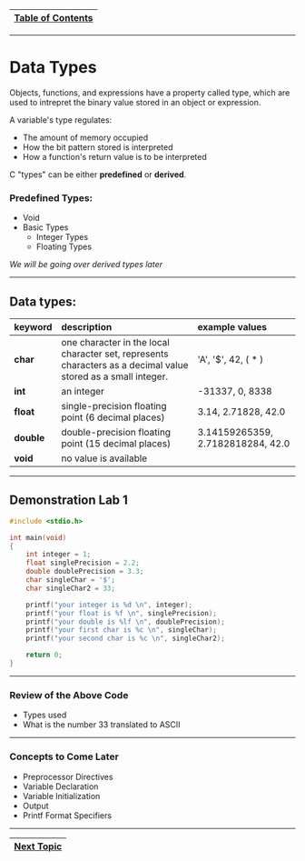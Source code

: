 |[Table of Contents](/00-Table-of-Contents.md)|
|---|

---

# Data Types

Objects, functions, and expressions have a property called type, which are used to intrepret the binary value stored in an object or expression.

A variable's type regulates:
* The amount of memory occupied
* How the bit pattern stored is interpreted
* How a function's return value is to be interpreted

C "types" can be either **predefined** or **derived**.

### Predefined Types:
* Void
* Basic Types
    * Integer Types
    * Floating Types

*We will be going over derived types later*

---
## Data types:

| **keyword** | **description** | **example values** |
| :--- | :--- | :--- |
| **char** | one character in the local character set, represents characters as a decimal value stored as a small integer. | 'A', '$', 42, ( * ) |
| **int** | an integer | -31337, 0, 8338 |
| **float** | single-precision floating point (6 decimal places) | 3.14, 2.71828, 42.0 |
| **double** | double-precision floating point (15 decimal places) | 3.14159265359, 2.7182818284, 42.0 |
| **void** | no value is available |  |

---
## Demonstration Lab 1

```c
#include <stdio.h>

int main(void)
{
    int integer = 1;
    float singlePrecision = 2.2;
    double doublePrecision = 3.3;
    char singleChar = '$';
    char singleChar2 = 33;

    printf("your integer is %d \n", integer);
    printf("your float is %f \n", singlePrecision);
    printf("your double is %lf \n", doublePrecision);
    printf("your first char is %c \n", singleChar);
    printf("your second char is %c \n", singleChar2);  

    return 0;
}
```

---
### Review of the Above Code
  * Types used
  * What is the number 33 translated to ASCII

---
### Concepts to Come Later
    
  * Preprocessor Directives
  * Variable Declaration
  * Variable Initialization
  * Output
  * Printf Format Specifiers
  
---
  
|[Next Topic](/02_Variables/04_Sizes.md)|
|---|
